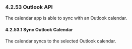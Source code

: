 ### 4.2.53 Outlook API

The calendar app is able to sync with an Outlook calendar.


#### 4.2.53.1 Sync Outlook Calendar

The calendar syncs to the selected Outlook calendar.




